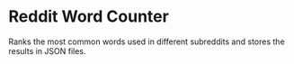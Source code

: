 # Reddit Word Counter

Ranks the most common words used in different subreddits and stores the results in JSON files.